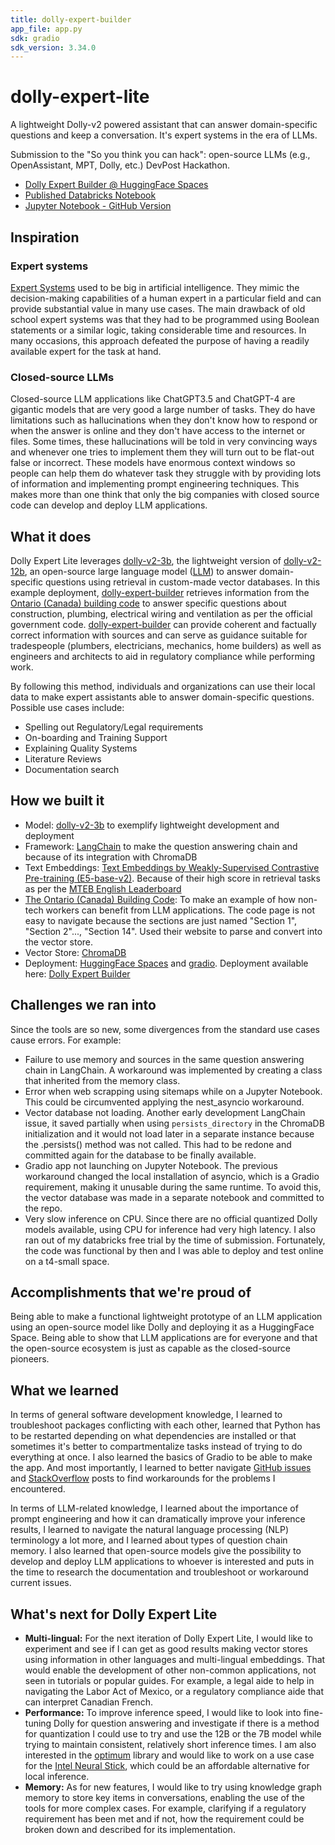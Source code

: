 ```yaml
---
title: dolly-expert-builder
app_file: app.py
sdk: gradio
sdk_version: 3.34.0
---
```

# dolly-expert-lite
A lightweight Dolly-v2 powered assistant that can answer domain-specific questions and keep a conversation. It's expert systems in the era of LLMs.

Submission to the "So you think you can hack": open-source LLMs (e.g., OpenAssistant, MPT, Dolly, etc.) DevPost Hackathon.

- [Dolly Expert Builder @ HuggingFace Spaces](https://huggingface.co/spaces/salgadev/dolly-expert-builder)
- [Published Databricks Notebook](https://databricks-prod-cloudfront.cloud.databricks.com/public/4027ec902e239c93eaaa8714f173bcfc/3137554102764464/588418364077599/6633303612634971/latest.html)
- [Jupyter Notebook - GitHub Version](https://github.com/socd06/dolly-expert-lite/blob/main/Dolly_3B_Building_Code_Expert_Question_Answering_with_Memory.ipynb)


## Inspiration
### Expert systems
 [Expert Systems](https://en.wikipedia.org/wiki/Expert_system) used to be big in artificial intelligence. They mimic the decision-making capabilities of a human expert in a particular field and can provide substantial value in many use cases. The main drawback of old school expert systems was that they had to be programmed using Boolean statements or a similar logic, taking considerable time and resources. In many occasions, this approach defeated the purpose of having a readily available expert for the task at hand.

### Closed-source LLMs
Closed-source LLM applications like ChatGPT3.5 and ChatGPT-4 are gigantic models that are very good a large number of tasks. They do have limitations such as hallucinations when they don't know how to respond or when the answer is online and they don't have access to the internet or files. Some times, these hallucinations will be told in very convincing ways and whenever one tries to implement them they will turn out to be flat-out false or incorrect. These models have enormous context windows so people can help them do
whatever task they struggle with by providing lots of information and implementing prompt engineering techniques. This makes more than one think that only the big companies with closed source code can develop and deploy LLM applications.

## What it does
Dolly Expert Lite leverages [dolly-v2-3b](dolly-v2-3b), the lightweight version of [dolly-v2-12b](https://huggingface.co/databricks/dolly-v2-12b), an open-source large language model ([LLM](https://en.wikipedia.org/wiki/Large_language_model)) to answer domain-specific questions using retrieval in custom-made vector databases. In this example deployment, [dolly-expert-builder](https://huggingface.co/spaces/salgadev/dolly-expert-builder) retrieves information from the [Ontario (Canada) building code](https://www.buildingcode.online/) to answer specific questions about construction, plumbing, electrical wiring and ventilation as per the official government code. [dolly-expert-builder](https://huggingface.co/spaces/salgadev/dolly-expert-builder) can provide coherent and factually correct information with sources and can serve as guidance suitable for tradespeople (plumbers, electricians, mechanics, home builders) as well as engineers and architects to aid in regulatory compliance while performing work. 

By following this method, individuals and organizations can use their local data to make expert assistants able to answer domain-specific questions. Possible use cases include:
- Spelling out Regulatory/Legal requirements
- On-boarding and Training Support
- Explaining Quality Systems 
- Literature Reviews
- Documentation search 


## How we built it
- Model: [dolly-v2-3b](dolly-v2-3b) to exemplify lightweight development and deployment
- Framework: [LangChain](https://github.com/hwchase17/langchain) to make  the question answering chain and because of its integration with ChromaDB
- Text Embeddings: [Text Embeddings by Weakly-Supervised Contrastive Pre-training (E5-base-v2)](https://huggingface.co/intfloat/e5-base-v2). Because of their high score in retrieval tasks as per the [MTEB English Leaderboard](https://huggingface.co/spaces/mteb/leaderboard)
- [The Ontario (Canada) Building Code](https://www.buildingcode.online/): To make an example of how non-tech workers can benefit from LLM applications. The code page is not easy to navigate because the sections are just named "Section 1", "Section 2"..., "Section 14". Used their website to parse and convert into the vector store.
- Vector Store: [ChromaDB](https://github.com/chroma-core/chroma)
- Deployment: [HuggingFace Spaces](https://huggingface.co/) and [gradio](https://gradio.app/). Deployment available here: [Dolly Expert Builder](https://huggingface.co/spaces/salgadev/dolly-expert-builder)


## Challenges we ran into
Since the tools are so new, some divergences from the standard use cases cause errors. For example:
- Failure to use memory and sources in the same question answering chain in LangChain. A workaround was implemented by creating a class that inherited from the memory class.
- Error when web scrapping using sitemaps while on a Jupyter Notebook.  This could be circumvented applying the nest_asyncio workaround.
- Vector database not loading. Another early development LangChain issue, it saved partially when using ```persists_directory``` in the ChromaDB initialization and it would not load later in a separate instance because the .persists() method was not called. This had to be redone and committed again for the database to be finally available.
- Gradio app not launching on Jupyter Notebook. The previous workaround changed the local installation of asyncio, which is a Gradio requirement, making it unusable during the same runtime. To avoid this, the vector database was made in a separate notebook and committed to the repo.
- Very slow inference on CPU. Since there are no official quantized Dolly models available, using CPU for inference had very high latency. I also ran out of my databricks free trial by the time of submission. Fortunately, the code was functional by then and I was able to deploy and test online on a t4-small space.  


## Accomplishments that we're proud of
Being able to make a functional lightweight prototype of an LLM application using an open-source model like Dolly and deploying it as a HuggingFace Space. Being able to show that LLM applications are for everyone and that the open-source ecosystem is just as capable as the closed-source pioneers.


## What we learned
In terms of general software development knowledge, I learned to troubleshoot packages conflicting with each other, learned that Python has to be restarted depending on what dependencies are installed or that sometimes it's better to compartmentalize tasks instead of trying to do everything at once. I also learned the basics of Gradio to be able to make the app. And most importantly, I learned to better navigate [GitHub issues](https://github.com/issues) and [StackOverflow](https://stackoverflow.co/) posts to find workarounds for the problems I encountered.

In terms of LLM-related knowledge, I learned about the importance of prompt engineering and how it can dramatically improve your inference results, I learned to navigate the natural language processing (NLP) terminology a lot more, and I learned about types of question chain memory. I also learned that open-source models give the possibility to develop and deploy LLM applications to whoever is interested and puts in the time
to research the documentation and troubleshoot or workaround current issues.


## What's next for Dolly Expert Lite
- **Multi-lingual:** For the next iteration of Dolly Expert Lite, I would like to experiment and see if I can get as good results making vector stores using information in other languages and multi-lingual embeddings. That would enable the development of other non-common applications, not seen in tutorials or popular guides. For example, a legal aide to help in navigating the Labor Act of Mexico, or a regulatory compliance aide that can interpret Canadian French.
- **Performance:** To improve inference speed, I would like to look into fine-tuning Dolly for question answering and investigate if there is a method for quantization I could use to try and use the 12B or the 7B model while trying to maintain consistent, relatively short inference times. I am also interested in the [optimum](https://github.com/huggingface/optimum) library and would like to work on a use case for the [Intel Neural Stick](https://a.co/d/6SdhYIf), which could be an affordable alternative for local inference.
- **Memory:** As for new features, I would like to try using knowledge graph memory to store key items in conversations, enabling the use of the tools for more complex cases. For example, clarifying if a regulatory requirement has been met and if not, how the requirement could be broken down and described for its implementation.
